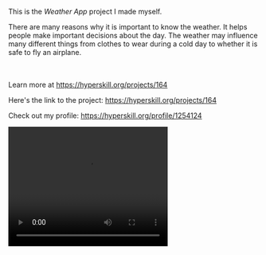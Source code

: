 This is the *Weather App* project I made myself.


<p>There are many reasons why it is important to know the weather. It helps people make important decisions about the day. The weather may influence many different things from clothes to wear during a cold day to whether it is safe to fly an airplane.</p><br/><br/>Learn more at <a href="https://hyperskill.org/projects/164?utm_source=ide&utm_medium=ide&utm_campaign=ide&utm_content=project-card">https://hyperskill.org/projects/164</a>

Here's the link to the project: https://hyperskill.org/projects/164

Check out my profile: https://hyperskill.org/profile/1254124

<video width="320" height="240" controls>
  <source src="demo.mkv" type="video/x-matroska">
</video>
